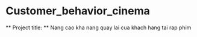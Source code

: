 # Customer_behavior_cinema
** Project title: **
Nang cao kha nang quay lai cua khach hang tai rap phim

